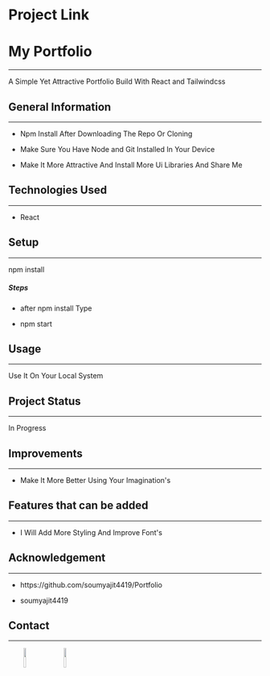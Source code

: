 <h1 href="https://portfolio-master-2db091yhw-dreamfaang78s-projects.vercel.app/">Project Link </h1>
<h1>My Portfolio</h1>
<hr><p>A Simple Yet Attractive Portfolio Build With React and Tailwindcss</p><h2>General Information</h2>
<hr><ul>
<li>Npm Install After Downloading The Repo Or Cloning</li>
</ul><ul>
<li>Make Sure You Have Node and Git Installed In Your Device</li>
</ul><ul>
<li>Make It More Attractive And Install More Ui Libraries And Share Me</li>
</ul><h2>Technologies Used</h2>
<hr><ul>
<li>React</li>
</ul><h2>Setup</h2>
<hr><p>npm install</p><h5>Steps</h5><ul>
<li>after npm install Type</li>
</ul><ul>
<li>npm start</li>
</ul><h2>Usage</h2>
<hr><p>Use It On Your Local System</p><h2>Project Status</h2>
<hr><p>In Progress</p><h2>Improvements</h2>
<hr><ul>
<li>Make It More Better Using Your Imagination's</li>
</ul><h2>Features that can be added</h2>
<hr><ul>
<li>I Will Add More Styling And Improve Font's</li>
</ul><h2>Acknowledgement</h2>
<hr><ul>
<li>https://github.com/soumyajit4419/Portfolio</li>
</ul><ul>
<li>soumyajit4419</li>
</ul><h2>Contact</h2>
<hr><p><span style="margin-right: 30px;"></span><a href="https://www.linkedin.com/in/agam-singh-dev/"><img target="_blank" src="https://cdn.jsdelivr.net/gh/devicons/devicon/icons/linkedin/linkedin-original.svg" style="width: 10%;"></a><span style="margin-right: 30px;"></span><a href="https://github.com/DreamFaang78"><img target="_blank" src="https://cdn.jsdelivr.net/gh/devicons/devicon/icons/github/github-original.svg" style="width: 10%;"></a></p>
